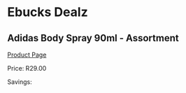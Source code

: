 
# Ebucks Dealz
## Adidas Body Spray 90ml - Assortment
[Product Page](https://www.ebucks.com/web/shop/productSelected.do?prodId=985828050&catId=1158500262)

Price: R29.00

Savings: 


	